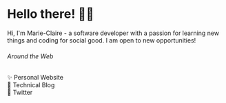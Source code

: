 # Hello there! 👋🏿 
Hi, I'm Marie-Claire - a software developer with a passion for learning new things and coding for social good. I am open to new opportunities!

###### Around the Web
✨ Personal Website  
📝 Technical Blog  
💬 Twitter  
